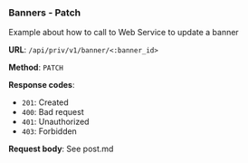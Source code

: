 ### Banners - Patch

Example about how to call to Web Service to update a banner

**URL**: `/api/priv/v1/banner/<:banner_id>`

**Method**: `PATCH`

**Response codes**: 
* `201`: Created
* `400`: Bad request
* `401`: Unauthorized 
* `403`: Forbidden
  
**Request body**: 
See post.md

